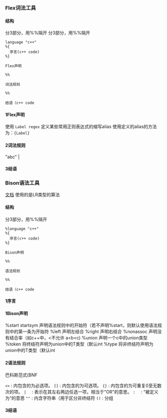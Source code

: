 ### Flex词法工具
#### 结构
分3部分，用%%隔开
分3部分，用%%隔开

```
language "c++"
%{
  序言(c++ code)
%}

Flex声明

%%

词法规则

%%

结语（c++ code
```

#### 1Flex声明
使用 `Label regex` 定义某些常用正则表达式的缩写alias
使用定义的alias的方法为：`{Label}`

#### 2词法规则
"abc" | 

#### 3结语

### Bison语法工具
[文档](https://www.gnu.org/software/bison/manual/bison.html)
使用的是LR类型的算法

#### 结构

分3部分，用%%隔开

```
%language "c++"
%{
  序言(c++ code)
%}

Bison声明

%%

语法规则

%%

结语（c++ code
```

#### 1序言

#### 1Bison声明
%start startsym 声明语法规则中的开始符（若不声明%start，则默认使用语法规则中的第一条为开始符
%left 声明左结合
%right 声明右结合
%nonassoc 声明没有结合率（如c++中，<不允许 a<b<c)
%union 声明一个c中的union类型
%token <T> 将终结符声明为union中的T类型（默认int
%type <T> 将非终结符声明为union中的T类型（默认int

#### 2语法规则
巴科斯范式(BNF

`<>` : 内包含的为必选项。
`[]` : 内包含的为可选项。
`{}` : 内包含的为可重复0至无数次的项。
` |   `  : 表示在其左右两边任选一项，相当于"OR"的意思。
` :   `  : “被定义为”的意思
`""` : 内含字符串（用于区分非终结符
`()` : 分组

#### 3结语